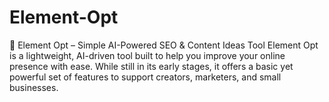 # Element-Opt
🌟 Element Opt – Simple AI-Powered SEO &amp; Content Ideas Tool Element Opt is a lightweight, AI-driven tool built to help you improve your online presence with ease. While still in its early stages, it offers a basic yet powerful set of features to support creators, marketers, and small businesses. 
